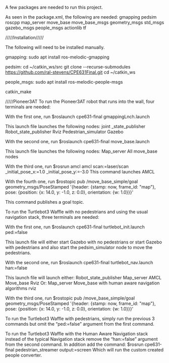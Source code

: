 A few packages are needed to run this project.

As seen in the package.xml, the following are needed:
    gmapping
    pedsim
    roscpp
    map_server
    move_base
    move_base_msgs
    geometry_msgs
    std_msgs
    gazebo_msgs
    people_msgs
    actionlib
    tf


/////Installation/////


The following will need to be installed manually. 

gmapping:
sudo apt install ros-melodic-gmapping

pedsim:
cd ~/catkin_ws/src
git clone --recurse-submodules https://github.com/ral-stevens/CPE631Final.git
cd ~/catkin_ws

people_msgs:
sudo apt install ros-melodic-people-msgs

catkin_make


/////Pioneer3AT
To run the Pioneer3AT robot that runs into the wall, four terminals are needed:

With the first one, run 
$roslaunch cpe631-final gmappingLnch.launch

This launch file launches the following nodes:
    joint _state_publisher
    Robot_state_publisher
    Rviz
    Pedestrian_simulator
    Gazebo
	
With the second one, run
$roslaunch cpe631-final move_base.launch

This launch file launches the following nodes:
    Map_server
    All move_base nodes

With the third one, run
$rosrun amcl amcl scan:=laser/scan _initial_pose_x:=1.0 _initial_pose_y:=-3.0
This command launches AMCL

With the fourth one, run 
$rostopic pub /move_base_simple/goal geometry_msgs/PoseStamped '{header: {stamp: now, frame_id: "map"}, pose: {position: {x: 14.0, y: -1.0, z: 0.0}, orientation: {w: 1.0}}}'

This command publishes a goal topic.



To run the Turtlebot3 Waffle with no pedestrians and using the usual navigation stack, three terminals are needed:

With the first one, run 
$roslaunch cpe631-final turtlebot_init.launch ped:=false

This launch file will either start Gazebo with no pedestrians or start Gazebo with pedestrians and also start the pedsim_simulator node to move the pedestrians.

With the second one, run
$roslaunch cpe631-final turtlebot_nav.launch han:=false

This launch file will launch either:
    Robot_state_publisher
    Map_server
    AMCL
    Move_base
    Rviz
Or:
    Map_server
    Move_base with human aware navigation algorithms
    rviz

With the third one, run
$rostopic pub /move_base_simple/goal geometry_msgs/PoseStamped '{header: {stamp: now, frame_id: "map"}, pose: {position: {x: 14.0, y: -1.0, z: 0.0}, orientation: {w: 1.0}}}'



To run the Turtlebot3 Waffle with pedestrians, simply run the previous 3 commands but omit the “ped:=false” argument from the first command. 



To run the Turtlebot3 Waffle with the Human Aware Navigation stack instead of the typical Navigation stack remove the “han:=false” argument from the second command. In addition add the command:
$rosrun cpe631-final pedestrian_streamer output:=screen
Which will run the custom created people converter.
